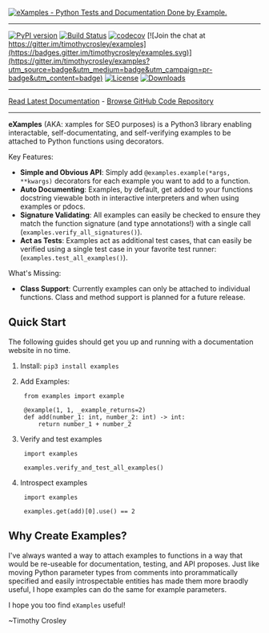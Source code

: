 [![eXamples - Python Tests and Documentation Done by Example.](https://raw.github.com/timothycrosley/examples/master/art/logo_large.png)](https://timothycrosley.github.io/examples/)
_________________

[![PyPI version](https://badge.fury.io/py/examples.svg)](http://badge.fury.io/py/examples)
[![Build Status](https://travis-ci.org/timothycrosley/examples.svg?branch=master)](https://travis-ci.org/timothycrosley/examples)
[![codecov](https://codecov.io/gh/timothycrosley/examples/branch/master/graph/badge.svg)](https://codecov.io/gh/timothycrosley/examples)
[![Join the chat at https://gitter.im/timothycrosley/examples](https://badges.gitter.im/timothycrosley/examples.svg)](https://gitter.im/timothycrosley/examples?utm_source=badge&utm_medium=badge&utm_campaign=pr-badge&utm_content=badge)
[![License](https://img.shields.io/github/license/mashape/apistatus.svg)](https://pypi.python.org/pypi/examples/)
[![Downloads](https://pepy.tech/badge/examples)](https://pepy.tech/project/examples)
_________________

[Read Latest Documentation](https://timothycrosley.github.io/examples/) - [Browse GitHub Code Repository](https://github.com/timothycrosley/examples/)
_________________

**eXamples** (AKA: xamples for SEO purposes) is a Python3 library enabling interactable, self-documentating, and self-verifying examples to be attached to Python functions using decorators.

Key Features:

* **Simple and Obvious API**: Simply add `@examples.example(*args, **kwargs)` decorators for each example you want to add to a function.
* **Auto Documenting**: Examples, by default, get added to your functions docstring viewable both in interactive interpreters and when using examples or pdocs.
* **Signature Validating**: All examples can easily be checked to ensure they match the function signature (and type annotations!) with a single call (`examples.verify_all_signatures()`).
* **Act as Tests**: Examples act as additional test cases, that can easily be verified using a single test case in your favorite test runner: (`examples.test_all_examples()`).

What's Missing:

* **Class Support**: Currently examples can only be attached to individual functions. Class and method support is planned for a future release.

## Quick Start

The following guides should get you up and running with a documentation website in no time.

1. Install: `pip3 install examples`
2. Add Examples:

        from examples import example

        @example(1, 1, _example_returns=2)
        def add(number_1: int, number_2: int) -> int:
            return number_1 + number_2

3. Verify and test examples

        import examples

        examples.verify_and_test_all_examples()

4. Introspect examples

        import examples

        examples.get(add)[0].use() == 2

## Why Create Examples?

I've always wanted a way to attach examples to functions in a way that would be re-useable for documentation, testing, and API proposes.
Just like moving Python parameter types from comments into prorammatically specified and easily introspectable entities has made them more braodly useful,
I hope examples can do the same for example parameters.

I hope you too find `eXamples` useful!

~Timothy Crosley
